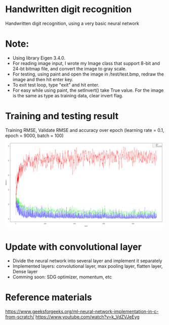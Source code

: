 # Handwritten digit recognition 
Handwritten digit recognition, using a very basic neural network

# Note:
- Using library Eigen 3.4.0.
- For reading image input, I wrote my Image class that support 8-bit and 24-bt bitmap file, and convert the image to gray scale.
- For testing, using paint and open the image in /test/test.bmp, redraw the image and then hit enter key.
- To exit test loop, type "exit" and hit enter.
- For easy while using paint, the setInvert() take True value. For the image is the same as type as training data, clear invert flag.
# Training and testing result
Training RMSE, Validate RMSE and accuracy over epoch (learning rate = 0.1, epoch = 9000, batch = 100)
![alt text](https://github.com/ThePhong1803/handwritten/blob/master/Rplotter/train_result.png)

# Update with convolutional layer
- Divide the neural network into several layer and implement it separately
- Implemented layers: convolutional layer, max pooling layer, flatten layer, Dense layer
- Comming soon: SDG optimizer, momentum, etc

# Reference materials
https://www.geeksforgeeks.org/ml-neural-network-implementation-in-c-from-scratch/
https://www.youtube.com/watch?v=k_VdZVJeEyg
